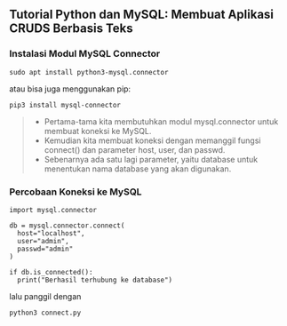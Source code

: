 ## Tutorial Python dan MySQL: Membuat Aplikasi CRUDS Berbasis Teks

### Instalasi Modul MySQL Connector


    sudo apt install python3-mysql.connector


atau bisa juga menggunakan pip:

    pip3 install mysql-connector

> - Pertama-tama kita membutuhkan modul mysql.connector untuk membuat koneksi ke MySQL.
> - Kemudian kita membuat koneksi dengan memanggil fungsi connect() dan parameter host, user, dan passwd.
> - Sebenarnya ada satu lagi parameter, yaitu database untuk menentukan nama database yang akan digunakan. 
### Percobaan Koneksi ke MySQL

```commandline
import mysql.connector

db = mysql.connector.connect(
  host="localhost",
  user="admin",
  passwd="admin"
)

if db.is_connected():
  print("Berhasil terhubung ke database")
  ```

lalu panggil dengan

    python3 connect.py